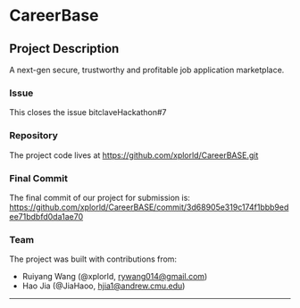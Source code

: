 # CareerBase

## Project Description
A next-gen secure, trustworthy and profitable job application marketplace.

### Issue
This closes the issue bitclaveHackathon#7

### Repository

The project code lives at https://github.com/xplorld/CareerBASE.git

### Final Commit
The final commit of our project for submission is:
https://github.com/xplorld/CareerBASE/commit/3d68905e319c174f1bbb9edee71bdbfd0da1ae70

### Team
The project was built with contributions from:

- Ruiyang Wang (@xplorld, rywang014@gmail.com)
- Hao Jia (@JiaHaoo, hjia1@andrew.cmu.edu)

---
